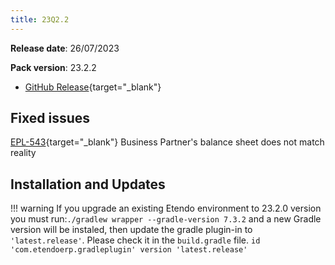 ```yaml
---
title: 23Q2.2
---
```

**Release date**: 26/07/2023

**Pack version**: 23.2.2
- [GitHub Release](https://github.com/etendosoftware/etendo_core/releases/tag/23.2.2){target="\_blank"}

## Fixed issues

[EPL-543](https://github.com/etendosoftware/etendo_core/issues/204){target="\_blank"}  Business Partner's balance sheet does not match reality

## Installation and Updates

!!! warning
        If you upgrade an existing Etendo environment to 23.2.0 version you must run:`./gradlew wrapper --gradle-version 7.3.2` and a new Gradle version will be instaled, then update the gradle plugin-in to `'latest.release'`. Please check it in the `build.gradle` file. `id 'com.etendoerp.gradleplugin' version 'latest.release'`